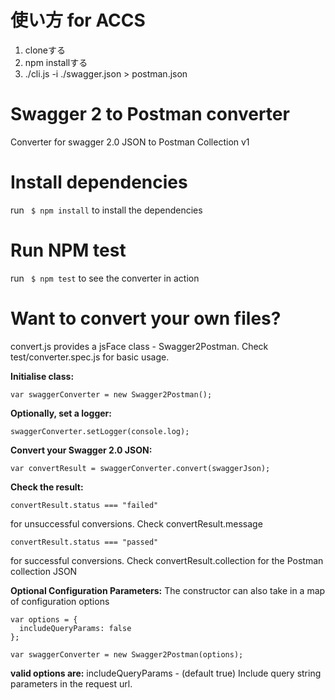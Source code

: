 # 使い方 for ACCS

1. cloneする
2. npm installする
3. ./cli.js -i ./swagger.json > postman.json


# Swagger 2 to Postman converter
Converter for swagger 2.0 JSON to Postman Collection v1

# Install dependencies
run ` $ npm install` to install the dependencies

# Run NPM test
run ` $ npm test` to see the converter in action

# Want to convert your own files?
convert.js provides a jsFace class - Swagger2Postman. 
Check test/converter.spec.js for basic usage.

**Initialise class:**

    var swaggerConverter = new Swagger2Postman();

**Optionally, set a logger:**

    swaggerConverter.setLogger(console.log);

**Convert your Swagger 2.0 JSON:**

    var convertResult = swaggerConverter.convert(swaggerJson);

**Check the result:**

    convertResult.status === "failed"
for unsuccessful conversions. Check convertResult.message

    convertResult.status === "passed"
for successful conversions. Check convertResult.collection for the Postman collection JSON


**Optional Configuration Parameters:**
The constructor can also take in a map of configuration options

~~~
var options = {
  includeQueryParams: false
};

var swaggerConverter = new Swagger2Postman(options);
~~~

**valid options are:**
includeQueryParams - (default true) Include query string parameters in the request url.
